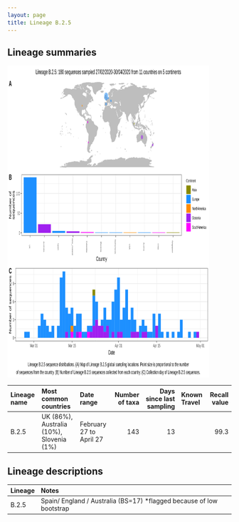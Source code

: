 ```yaml
---
layout: page
title: Lineage B.2.5
---
```




<h2> Lineage summaries</h2>

<img src="../assets/images/B.2.5.svg" alt="B.2.5 lineage summary figure" width="90%" height="700px" />


| Lineage name | Most common countries | Date range | Number of taxa |  Days since last sampling | Known Travel | Recall value |
|:-----|:-----|:-------|-------:|-------:|:---------|--------:|
| B.2.5 | UK (86%), Australia (10%), Slovenia (1%) | February 27 to April 27 | 143 | 13 |  | 99.3 |

<h2>Lineage descriptions</h2>

| Lineage | Notes |
|:-----|:-----|
| B.2.5 | Spain/ England / Australia (BS=17) *flagged because of low bootstrap |

